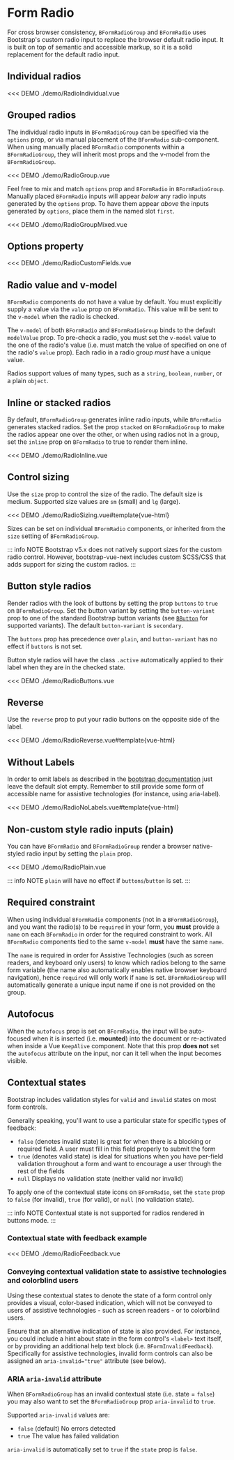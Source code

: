 # Form Radio

<PageHeader>

For cross browser consistency, `BFormRadioGroup` and `BFormRadio` uses Bootstrap's custom radio input to replace the browser default radio input. It is built on top of semantic and accessible markup, so it is a solid replacement for the default radio input.

</PageHeader>

## Individual radios

<<< DEMO ./demo/RadioIndividual.vue

## Grouped radios

The individual radio inputs in `BFormRadioGroup` can be specified via the `options` prop, or
via manual placement of the `BFormRadio` sub-component. When using manually placed
`BFormRadio` components within a `BFormRadioGroup`, they will inherit most props and the
v-model from the `BFormRadioGroup`.

<<< DEMO ./demo/RadioGroup.vue

Feel free to mix and match `options` prop and `BFormRadio` in `BFormRadioGroup`. Manually
placed `BFormRadio` inputs will appear _below_ any radio inputs generated by the `options` prop.
To have them appear _above_ the inputs generated by `options`, place them in the named slot `first`.

<<< DEMO ./demo/RadioGroupMixed.vue

## Options property

<!--@include: ./_options.md{5,}-->

<<< DEMO ./demo/RadioCustomFields.vue

## Radio value and v-model

`BFormRadio` components do not have a value by default. You must explicitly supply a value via
the `value` prop on `BFormRadio`. This value will be sent to the `v-model` when the radio is
checked.

The `v-model` of both `BFormRadio` and `BFormRadioGroup` binds to the default `modelValue` prop. To
pre-check a radio, you must set the `v-model` value to the one of the radio's value (i.e. must match
the value of specified on one of the radio's `value` prop). Each radio in a radio group _must_ have a unique value.

Radios support values of many types, such as a `string`, `boolean`, `number`, or a plain `object`.

## Inline or stacked radios

By default, `BFormRadioGroup` generates inline radio inputs, while `BFormRadio` generates
stacked radios. Set the prop `stacked` on `BFormRadioGroup` to make the radios appear one over
the other, or when using radios not in a group, set the `inline` prop on `BFormRadio` to true to
render them inline.

<<< DEMO ./demo/RadioInline.vue

## Control sizing

Use the `size` prop to control the size of the radio. The default size is medium. Supported size
values are `sm` (small) and `lg` (large).

<<< DEMO ./demo/RadioSizing.vue#template{vue-html}

Sizes can be set on individual `BFormRadio` components, or inherited from the `size` setting of
`BFormRadioGroup`.

::: info NOTE
Bootstrap v5.x does not natively support sizes for the custom radio control. However,
bootstrap-vue-next includes custom SCSS/CSS that adds support for sizing the custom radios.
:::

## Button style radios

Render radios with the look of buttons by setting the prop `buttons` to `true` on
`BFormRadioGroup`. Set the button variant by setting the `button-variant` prop to one of the
standard Bootstrap button variants (see [`BButton`](/docs/components/button) for supported
variants). The default `button-variant` is `secondary`.

The `buttons` prop has precedence over `plain`, and `button-variant` has no effect if `buttons` is
not set.

Button style radios will have the class `.active` automatically applied to their label when they are
in the checked state.

<<< DEMO ./demo/RadioButtons.vue

## Reverse

Use the `reverse` prop to put your radio buttons on the opposite side of the label.

<<< DEMO ./demo/RadioReverse.vue#template{vue-html}

## Without Labels

In order to omit labels as described in the
[bootstrap documentation](https://getbootstrap.com/docs/5.3/forms/checks-radios/#without-labels)
just leave the default slot empty. Remember to still provide some form of accessible name for
assistive technologies (for instance, using aria-label).

<<< DEMO ./demo/RadioNoLabels.vue#template{vue-html}

## Non-custom style radio inputs (plain)

You can have `BFormRadio` and `BFormRadioGroup` render a browser native-styled radio input
by setting the `plain` prop.

<<< DEMO ./demo/RadioPlain.vue

::: info NOTE
`plain` will have no effect if `buttons`/`button` is set.
:::

## Required constraint

When using individual `BFormRadio` components (not in a `BFormRadioGroup`), and you want
the radio(s) to be `required` in your form, you **must** provide a `name` on each `BFormRadio`
in order for the required constraint to work. All `BFormRadio` components tied to the same
`v-model` **must** have the same `name`.

The `name` is required in order for Assistive Technologies (such as screen readers, and keyboard
only users) to know which radios belong to the same form variable (the name also automatically
enables native browser keyboard navigation), hence `required` will only work if `name` is set.
`BFormRadioGroup` will automatically generate a unique input name if one is not provided on the
group.

## Autofocus

When the `autofocus` prop is set on `BFormRadio`, the input will be auto-focused when it is
inserted (i.e. **mounted**) into the document or re-activated when inside a Vue `KeepAlive`
component. Note that this prop **does not** set the `autofocus` attribute on the input, nor can it
tell when the input becomes visible.

## Contextual states

Bootstrap includes validation styles for `valid` and `invalid` states on most form controls.

Generally speaking, you'll want to use a particular state for specific types of feedback:

- `false` (denotes invalid state) is great for when there is a blocking or required field. A user
  must fill in this field properly to submit the form
- `true` (denotes valid state) is ideal for situations when you have per-field validation throughout
  a form and want to encourage a user through the rest of the fields
- `null` Displays no validation state (neither valid nor invalid)

To apply one of the contextual state icons on `BFormRadio`, set the `state` prop to `false` (for
invalid), `true` (for valid), or `null` (no validation state).

::: info NOTE
Contextual state is not supported for radios rendered in buttons mode.
:::

### Contextual state with feedback example

<<< DEMO ./demo/RadioFeedback.vue

### Conveying contextual validation state to assistive technologies and colorblind users

Using these contextual states to denote the state of a form control only provides a visual,
color-based indication, which will not be conveyed to users of assistive technologies - such as
screen readers - or to colorblind users.

Ensure that an alternative indication of state is also provided. For instance, you could include a
hint about state in the form control's `<label>` text itself, or by providing an additional help
text block (i.e. `BFormInvalidFeedback`). Specifically for assistive technologies, invalid form
controls can also be assigned an `aria-invalid="true"` attribute (see below).

### ARIA `aria-invalid` attribute

When `BFormRadioGroup` has an invalid contextual state (i.e. state = `false`) you may also want
to set the `BFormRadioGroup` prop `aria-invalid` to `true`.

Supported `aria-invalid` values are:

- `false` (default) No errors detected
- `true` The value has failed validation

`aria-invalid` is automatically set to `true` if the `state` prop is `false`.

<ComponentReference :data="data" />

<script lang="ts">
import {data} from '../../data/components/formRadio.data'

export default {
  setup() {
    return {data}
  }
}
</script>

